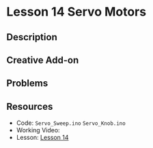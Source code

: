 # Lesson 14 Servo Motors

## Description


## Creative Add-on


## Problems


## Resources 
- Code: `Servo_Sweep.ino` `Servo_Knob.ino`
- Working Video:
- Lesson: [Lesson 14](https://learn.adafruit.com/adafruit-arduino-lesson-14-servo-motors/overview)
